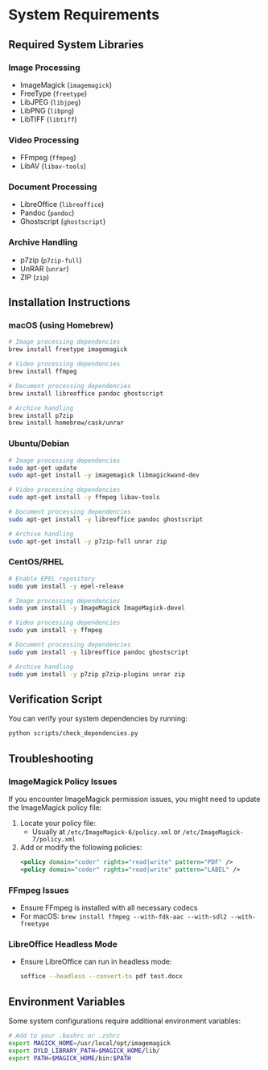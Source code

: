 # System Requirements

## Required System Libraries

### Image Processing
- ImageMagick (`imagemagick`)
- FreeType (`freetype`)
- LibJPEG (`libjpeg`)
- LibPNG (`libpng`)
- LibTIFF (`libtiff`)

### Video Processing
- FFmpeg (`ffmpeg`)
- LibAV (`libav-tools`)

### Document Processing
- LibreOffice (`libreoffice`)
- Pandoc (`pandoc`)
- Ghostscript (`ghostscript`)

### Archive Handling
- p7zip (`p7zip-full`)
- UnRAR (`unrar`)
- ZIP (`zip`)

## Installation Instructions

### macOS (using Homebrew)
```bash
# Image processing dependencies
brew install freetype imagemagick

# Video processing dependencies
brew install ffmpeg

# Document processing dependencies
brew install libreoffice pandoc ghostscript

# Archive handling
brew install p7zip
brew install homebrew/cask/unrar
```

### Ubuntu/Debian
```bash
# Image processing dependencies
sudo apt-get update
sudo apt-get install -y imagemagick libmagickwand-dev

# Video processing dependencies
sudo apt-get install -y ffmpeg libav-tools

# Document processing dependencies
sudo apt-get install -y libreoffice pandoc ghostscript

# Archive handling
sudo apt-get install -y p7zip-full unrar zip
```

### CentOS/RHEL
```bash
# Enable EPEL repository
sudo yum install -y epel-release

# Image processing dependencies
sudo yum install -y ImageMagick ImageMagick-devel

# Video processing dependencies
sudo yum install -y ffmpeg

# Document processing dependencies
sudo yum install -y libreoffice pandoc ghostscript

# Archive handling
sudo yum install -y p7zip p7zip-plugins unrar zip
```

## Verification Script

You can verify your system dependencies by running:
```bash
python scripts/check_dependencies.py
```

## Troubleshooting

### ImageMagick Policy Issues
If you encounter ImageMagick permission issues, you might need to update the ImageMagick policy file:

1. Locate your policy file:
   - Usually at `/etc/ImageMagick-6/policy.xml` or `/etc/ImageMagick-7/policy.xml`
2. Add or modify the following policies:
   ```xml
   <policy domain="coder" rights="read|write" pattern="PDF" />
   <policy domain="coder" rights="read|write" pattern="LABEL" />
   ```

### FFmpeg Issues
- Ensure FFmpeg is installed with all necessary codecs
- For macOS: `brew install ffmpeg --with-fdk-aac --with-sdl2 --with-freetype`

### LibreOffice Headless Mode
- Ensure LibreOffice can run in headless mode:
  ```bash
  soffice --headless --convert-to pdf test.docx
  ```

## Environment Variables

Some system configurations require additional environment variables:

```bash
# Add to your .bashrc or .zshrc
export MAGICK_HOME=/usr/local/opt/imagemagick
export DYLD_LIBRARY_PATH=$MAGICK_HOME/lib/
export PATH=$MAGICK_HOME/bin:$PATH
``` 
